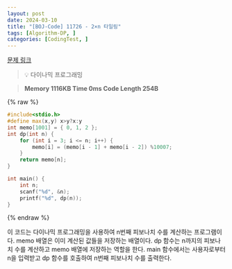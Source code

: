 ```yaml
---
layout: post
date: 2024-03-10
title: "[BOJ-Code] 11726 - 2×n 타일링"
tags: [Algorithm-DP, ]
categories: [CodingTest, ]
---
```


[문제 링크](https://www.acmicpc.net/problem/11726)


> 💡 다이나믹 프로그래밍


> **Memory   1116KB                                   Time   0ms                                Code Length   254B**



{% raw %}
```c++
#include<stdio.h>
#define max(x,y) x>y?x:y
int memo[1001] = { 0, 1, 2 };
int dp(int n) {
	for (int i = 3; i <= n; i++) {
		memo[i] = (memo[i - 1] + memo[i - 2]) %10007;
	}
	return memo[n];
}

int main() {
	int n;
	scanf("%d", &n);
	printf("%d", dp(n));
}
```
{% endraw %}



이 코드는 다이나믹 프로그래밍을 사용하여 n번째 피보나치 수를 계산하는 프로그램이다. memo 배열은 이미 계산된 값들을 저장하는 배열이다. dp 함수는 n까지의 피보나치 수를 계산하고 memo 배열에 저장하는 역할을 한다. main 함수에서는 사용자로부터 n을 입력받고 dp 함수를 호출하여 n번째 피보나치 수를 출력한다.

